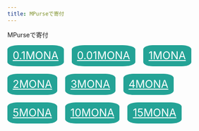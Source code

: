 ```yaml
---
title: MPurseで寄付
---
```

MPurseで寄付
<style type="text/css">
.button {
  display       : inline-block;
  border-radius : 20%;          /* 角丸       */
  font-size     : 18pt;        /* 文字サイズ */
  text-align    : center;      /* 文字位置   */
  cursor        : pointer;     /* カーソル   */
  padding       : 12px 12px;   /* 余白       */
  background    : rgba(0, 148, 133, 0.86);     /* 背景色     */
  color         : #ffffff;     /* 文字色     */
  line-height   : 1em;         /* 1行の高さ  */
  transition    : .3s;         /* なめらか変化 */
}
.button:hover {
}
</style>
<a class="button" href="https://linuxcodevserver.github.io/javascript/mp-donatemona/hmp-donatemona0.1.html">0.1MONA</a>&emsp;
<a class="button" href="https://linuxcodevserver.github.io/javascript/mp-donatemona/hmp-donatemona0.01.html">0.01MONA</a>&emsp;
<a class="button" href="https://linuxcodevserver.github.io/javascript/mp-donatemona/hmp-donatemona01.html">1MONA</a><br><br>
<a class="button" href="https://linuxcodevserver.github.io/javascript/mp-donatemona/hmp-donatemona02.html">2MONA</a>&emsp;
<a class="button" href="https://linuxcodevserver.github.io/javascript/mp-donatemona/hmp-donatemona03.html">3MONA</a>&emsp;
<a class="button" href="https://linuxcodevserver.github.io/javascript/mp-donatemona/hmp-donatemona04.html">4MONA</a><br><br>
<a class="button" href="https://linuxcodevserver.github.io/javascript/mp-donatemona/hmp-donatemona05.html">5MONA</a>&emsp;
<a class="button" href="https://linuxcodevserver.github.io/javascript/mp-donatemona/hmp-donatemona10.html">10MONA</a>&emsp;
<a class="button" href="https://linuxcodevserver.github.io/javascript/mp-donatemona/hmp-donatemona15.html">15MONA</a>&emsp;